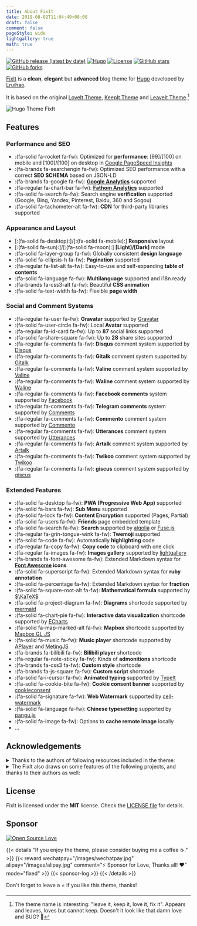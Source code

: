 ```yaml
---
title: About FixIt
date: 2019-08-02T11:04:49+08:00
draft: false
comment: false
pageStyle: wide
lightgallery: true
math: true
---
```


[![GitHub release (latest by date)](https://img.shields.io/github/v/release/hugo-fixit/FixIt?style=flat)](https://github.com/hugo-fixit/FixIt/releases)
[![Hugo](https://img.shields.io/badge/Hugo-%5E0.123.0-ff4088?style=flat&logo=hugo)](https://gohugo.io/)
[![License](https://img.shields.io/github/license/hugo-fixit/FixIt?style=flat)](https://github.com/hugo-fixit/FixIt/blob/master/LICENSE)
[![GitHub stars](https://img.shields.io/github/stars/hugo-fixit/FixIt?style=social)](https://github.com/hugo-fixit/FixIt)
[![GitHub forks](https://img.shields.io/github/forks/hugo-fixit/FixIt?style=social)](https://github.com/hugo-fixit/FixIt/fork)

[FixIt](https://github.com/hugo-fixit/FixIt) is a **clean**, **elegant** but **advanced** blog theme for [Hugo](https://gohugo.io/) developed by [Lruihao](https://github.com/Lruihao 'Follow me on GitHub').

It is based on the original [LoveIt Theme](https://github.com/dillonzq/LoveIt), [KeepIt Theme](https://github.com/Fastbyte01/KeepIt) and [LeaveIt Theme](https://github.com/liuzc/LeaveIt).[^1]

![Hugo Theme FixIt](/images/apple-devices-preview.webp "A Clean, Elegant but Advanced Hugo Theme")

## Features

### Performance and SEO

- :(fa-solid fa-rocket fa-fw): Optimized for **performance**: [99]/[100] on mobile and [100]/[100] on desktop in [Google PageSpeed Insights](https://developers.google.com/speed/pagespeed/insights)
- :(fa-brands fa-searchengin fa-fw): Optimized SEO performance with a correct **SEO SCHEMA** based on JSON-LD
- :(fa-brands fa-google fa-fw): **[Google Analytics](https://analytics.google.com/analytics)** supported
- :(fa-regular fa-chart-bar fa-fw): **[Fathom Analytics](https://usefathom.com/)** supported
- :(fa-solid fa-search fa-fw): Search engine **verification** supported (Google, Bing, Yandex, Pinterest, Baidu, 360 and Sogou)
- :(fa-solid fa-tachometer-alt fa-fw): **CDN** for third-party libraries supported

### Appearance and Layout

- [:(fa-solid fa-desktop):]/[:(fa-solid fa-mobile):] **Responsive** layout
- [:(fa-solid fa-sun):]/[:(fa-solid fa-moon):] **[Light]/[Dark]** mode
- :(fa-solid fa-layer-group fa-fw): Globally consistent **design language**
- :(fa-solid fa-ellipsis-h fa-fw): **Pagination** supported
- :(fa-regular fa-list-alt fa-fw): Easy-to-use and self-expanding **table of contents**
- :(fa-solid fa-language fa-fw): **Multilanguage** supported and i18n ready
- :(fa-brands fa-css3-alt fa-fw): Beautiful **CSS animation**
- :(fa-solid fa-text-width fa-fw): Flexible **page width**

### Social and Comment Systems

- :(fa-regular fa-user fa-fw): **Gravatar** supported by [Gravatar](https://gravatar.com)
- :(fa-solid fa-user-circle fa-fw): Local **Avatar** supported
- :(fa-regular fa-id-card fa-fw): Up to **87** social links supported
- :(fa-solid fa-share-square fa-fw): Up to **28** share sites supported
- :(fa-regular fa-comments fa-fw): **Disqus** comment system supported by [Disqus](https://disqus.com)
- :(fa-regular fa-comments fa-fw): **Gitalk** comment system supported by [Gitalk](https://github.com/gitalk/gitalk)
- :(fa-regular fa-comments fa-fw): **Valine** comment system supported by [Valine](https://valine.js.org/)
- :(fa-regular fa-comments fa-fw): **Waline** comment system supported by [Waline](https://waline.js.org/)
- :(fa-regular fa-comments fa-fw): **Facebook comments** system supported by [Facebook](https://developers.facebook.com/docs/plugins/comments/)
- :(fa-regular fa-comments fa-fw): **Telegram comments** system supported by [Comments](https://comments.app/)
- :(fa-regular fa-comments fa-fw): **Commento** comment system supported by [Commento](https://commento.io/)
- :(fa-regular fa-comments fa-fw): **Utterances** comment system supported by [Utterances](https://utteranc.es/)
- :(fa-regular fa-comments fa-fw): **Artalk** comment system supported by [Artalk](https://artalk.js.org/)
- :(fa-regular fa-comments fa-fw): **Twikoo** comment system supported by [Twikoo](https://twikoo.js.org/)
- :(fa-regular fa-comments fa-fw): **giscus** comment system supported by [giscus](https://giscus.app/)

### Extended Features

- :(fa-solid fa-desktop fa-fw): **PWA (Progressive Web App)** supported
- :(fa-solid fa-bars fa-fw): **Sub Menu** supported
- :(fa-solid fa-lock fa-fw): **Content Encryption** supported (Pages, Partial)
- :(fa-solid fa-users fa-fw): **Friends** page embedded template
- :(fa-solid fa-search fa-fw): **Search** supported by [algolia](https://www.algolia.com/) or [Fuse.js](https://fusejs.io/)
- :(fa-regular fa-grin-tongue-wink fa-fw): **Twemoji** supported
- :(fa-solid fa-code fa-fw): Automatically **highlighting** code
- :(fa-regular fa-copy fa-fw): **Copy code** to clipboard with one click
- :(fa-regular fa-images fa-fw): **Images gallery** supported by [lightgallery](https://github.com/sachinchoolur/lightgallery)
- :(fa-brands fa-font-awesome fa-fw): Extended Markdown syntax for **[Font Awesome](https://fontawesome.com/) icons**
- :(fa-solid fa-superscript fa-fw): Extended Markdown syntax for **ruby annotation**
- :(fa-solid fa-percentage fa-fw): Extended Markdown syntax for **fraction**
- :(fa-solid fa-square-root-alt fa-fw): **Mathematical formula** supported by [$\KaTeX$](https://katex.org/)
- :(fa-solid fa-project-diagram fa-fw): **Diagrams** shortcode supported by [mermaid](https://github.com/knsv/mermaid)
- :(fa-solid fa-chart-pie fa-fw): **Interactive data visualization** shortcode supported by [ECharts](https://echarts.apache.org/)
- :(fa-solid fa-map-marked-alt fa-fw): **Mapbox** shortcode supported by [Mapbox GL JS](https://docs.mapbox.com/mapbox-gl-js)
- :(fa-solid fa-music fa-fw): **Music player** shortcode supported by [APlayer](https://github.com/MoePlayer/APlayer) and [MetingJS](https://github.com/metowolf/MetingJS)
- :(fa-brands fa-bilibili fa-fw): **Bilibili player** shortcode
- :(fa-regular fa-note-sticky fa-fw): Kinds of **admonitions** shortcode
- :(fa-brands fa-css3 fa-fw): **Custom style** shortcode
- :(fa-brands fa-js-square fa-fw): **Custom script** shortcode
- :(fa-solid fa-i-cursor fa-fw): **Animated typing** supported by [TypeIt](https://typeitjs.com/)
- :(fa-solid fa-cookie-bite fa-fw): **Cookie consent banner** supported by [cookieconsent](https://github.com/osano/cookieconsent)
- :(fa-solid fa-signature fa-fw): **Web Watermark** supported by [cell-watermark](https://github.com/Lruihao/watermark)
- :(fa-solid fa-language fa-fw): **Chinese typesetting** supported by [pangu.js](https://github.com/vinta/pangu.js)
- :(fa-solid fa-image fa-fw): Options to **cache remote image** locally
- ...

## Acknowledgements

<details>
<summary>Thanks to the authors of following resources included in the theme:</summary>

- [normalize.css](https://github.com/necolas/normalize.css)
- [Font Awesome](https://fontawesome.com/)
- [Simple Icons](https://github.com/simple-icons/simple-icons)
- [Animate.css](https://daneden.github.io/animate.css/)
- [autocomplete-js](https://github.com/algolia/autocomplete)
- [algoliasearch](https://github.com/algolia/algoliasearch-client-javascript)
- [Fuse.js](https://fusejs.io/)
- [object-fit-images](https://github.com/fregante/object-fit-images)
- [Twemoji](https://github.com/twitter/twemoji)
- [emoji-data](https://github.com/iamcal/emoji-data)
- [lightgallery](https://github.com/sachinchoolur/lightgallery)
- [Sharer.js](https://github.com/ellisonleao/sharer.js)
- [TypeIt](https://typeitjs.com/)
- [$\KaTeX$](https://katex.org/)
- [mermaid](https://github.com/mermaid-js/mermaid)
- [ECharts](https://echarts.apache.org/)
- [Mapbox GL JS](https://docs.mapbox.com/mapbox-gl-js)
- [APlayer](https://github.com/MoePlayer/APlayer)
- [MetingJS](https://github.com/metowolf/MetingJS)
- [Gitalk](https://github.com/gitalk/gitalk)
- [Valine](https://valine.js.org/)
- [cookieconsent](https://github.com/osano/cookieconsent)
- [cell-watermark](https://github.com/Lruihao/watermark)
- [不蒜子](http://busuanzi.ibruce.info/)
- [pangu.js](https://github.com/vinta/pangu.js)
- [Artalk](https://artalk.js.org/)
- [Waline](https://waline.js.org/)
- [Twikoo](https://twikoo.js.org/)
- [github-corners](https://github.com/tholman/github-corners)
- [giscus](https://giscus.app/)
- [crypto-js](https://github.com/brix/crypto-js)
- [vConsole](https://github.com/Tencent/vConsole)
- [eruda](https://github.com/liriliri/eruda)
- [pace](https://github.com/CodeByZach/pace)

</details>

<details>
<summary>The FixIt also draws on some features of the following projects, and thanks to their authors as well:</summary>

- [DoIt](https://github.com/HEIGE-PCloud/DoIt)
- [NexT](https://github.com/next-theme/hexo-theme-next)

</details>

## License

FixIt is licensed under the **MIT** license. Check the [LICENSE file](https://github.com/hugo-fixit/FixIt/blob/master/LICENSE) for details.

## Sponsor

[![Open Source Love](https://badges.frapsoft.com/os/v1/open-source.svg?v=103)](https://github.com/hugo-fixit/FixIt)

{{< details "If you enjoy the theme, please consider buying me a coffee ☕️." >}}
{{< reward wechatpay="/images/wechatpay.jpg" alipay="/images/alipay.jpg" comment="⚡️ Sponsor for Love, Thanks all! ❤️" mode="fixed" >}}
{{< sponsor-log >}}
{{< /details >}}

Don't forget to leave a ⭐️ if you like this theme, thanks!

[^1]: The theme name is interesting: "leave it, keep it, love it, fix it". Appears and leaves, loves but cannot keep. Doesn't it look like that damn love and BUG? 🤣
